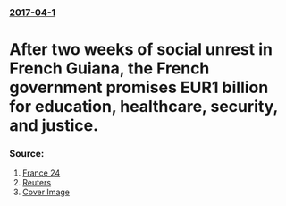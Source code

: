 ### [2017-04-1](/news/2017/04/1/index.md)

# After two weeks of social unrest in French Guiana, the French government promises EUR1 billion for education, healthcare, security, and justice. 




### Source:

1. [France 24](http://www.france24.com/fr/20170401-guyane-milliard-euros-crise-fekl-bareigts-greve)
2. [Reuters](http://www.reuters.com/article/us-france-guiana-idUSKBN1733S6?il=0)
2. [Cover Image](http://s4.reutersmedia.net/resources_v2/images/rcom-default.png)
